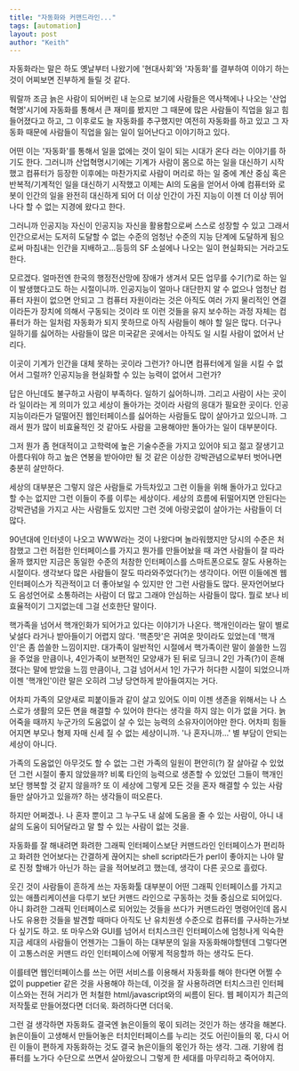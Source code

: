 ```yaml
---
title: "자동화와 커맨드라인..."
tags: [automation]
layout: post
author: "Keith"
---
```


자동화라는 말은 하도 옛날부터 나왔기에 '현대사회'와 '자동화'를 결부하여 이야기 하는 것이 어찌보면 진부하게 들릴 것 같다.

뭐랄까 조금 늙은 사람이 되어버린 내 눈으로 보기에 사람들은 역사책에나 나오는 '산업혁명'시기에 자동화를 통해서 큰 재미를 봤지만 그 때문에 많은 사람들이 직업을 잃고 힘들어졌다고 하고, 그 이후로도 늘 자동화를 추구했지만 여전히 자동화를 하고 있고 그 자동화 때문에 사람들이 직업을 잃는 일이 일어난다고 이야기하고 있다.

어떤 이는 '자동화'를 통해서 일을 없에는 것이 일이 되는 시대가 온다 라는 이야기를 하기도 한다. 그러니까 산업혁명시기에는 기계가 사람이 몸으로 하는 일을 대신하기 시작했고 컴퓨터가 등장한 이후에는 마찬가지로 사람이 머리로 하는 일 중에 계산 중심 혹은 반복적/기계적인 일을 대신하기 시작했고 이제는 AI의 도움을 얻어서 아예 컴퓨터와 로봇이 인간의 일을 완전히 대신하게 되어 더 이상 인간이 가진 지능이 이젠 더 이상 뛰어나다 할 수 없는 지경에 왔다고 한다.

그러니까 인공지능 자신이 인공지능 자신을 활용함으로써 스스로 성장할 수 있고 그래서 인간으로서는 도저히 도달할 수 없는 수준의 엄청난 수준의 지능 단계에 도달하게 됨으로써 마침내는 인간을 지배하고...등등의 SF 소설에나 나오는 일이 현실화되는 거라고도 한다.

모르겠다. 얼마전엔 한국의 행정전산망에 장애가 생겨서 모든 업무를 수기(?)로 하는 일이 발생했다고도 하는 시절이니까. 인공지능이 얼마나 대단한지 알 수 없으나 엄청난 컴퓨터 자원이 없으면 안되고 그 컴퓨터 자원이라는 것은 아직도 여러 가지 물리적인 연결이라든가 장치에 의해서 구동되는 것이라 또 이런 것들을 유지 보수하는 과정 자체는 컴퓨터가 하는 일처럼 자동화가 되지 못하므로 아직 사람들이 해야 할 일은 많다. 더구나 일하기를 싫어하는 사람들이 많은 미국같은 곳에서는 아직도 일 시킬 사람이 없어서 난리다. 

이곳이 기계가 인간을 대체 못하는 곳이라 그런가? 아니면 컴퓨터에게 일을 시킬 수 없어서 그럴까? 인공지능을 현실화할 수 있는 능력이 없어서 그런가?

답은 아닌데도 불구하고 사람이 부족하다. 일하기 싫어하니까. 그리고 사람이 사는 곳이라 일이라는 게 의미가 있고 세상이 돌아가는 것이라 사람의 응대가 필요한 곳이다. 인공지능이라든가 덜떨어진 웹인터페이스를 싫어하는 사람들도 많이 살아가고 있으니까. 그래서 뭔가 많이 비효율적인 것 같아도 사람을 고용해야만 돌아가는 일이 대부분이다. 

그저 뭔가 좀 현대적이고 고학력에 높은 기술수준을 가지고 있어야 되고 젊고 잘생기고 아름다워야 하고 높은 연봉을 받아야만 될 것 같은 이상한 강박관념으로부터 벗어나면 충분히 살만하다. 

세상의 대부분은 그렇지 않은 사람들로 가득차있고 그런 이들을 위해 돌아가고 있다고 할 수는 없지만 그런 이들이 주를 이루는 세상이다. 세상의 흐름에 뒤떨어지면 안된다는 강박관념을 가지고 사는 사람들도 있지만 그런 것에 아랑곳없이 살아가는 사람들이 더 많다. 

90년대에 인터넷이 나오고 WWW라는 것이 나왔다며 놀라워했지만 당시의 수준은 처참했고 그런 허접한 인터페이스를 가지고 뭔가를 만들어놨을 때 과연 사람들이 잘 따라올까 했지만 지금은 동일한 수준의 처참한 인터페이스를 스마트폰으로도 잘도 사용하는 시절이다. 생각보다 많은 사람들이 잘도 따라와주었다(?)는 생각이다. 어떤 이들에겐 웹 인터페이스가 직관적이고 더 좋아보일 수 있지만 안 그런 사람들도 많다. 문자언어보다도 음성언어로 소통하려는 사람이 더 많고 그래야 안심하는 사람들이 많다. 뭘로 보나 비효율적이기 그지없는데 그걸 선호한단 말이다. 

핵가족을 넘어서 핵개인화가 되어가고 있다는 이야기가 나온다. 핵개인이라는 말이 별로 낯설다 라거나 받아들이기 어렵지 않다. '핵존맛'은 귀여운 맛이라도 있었는데 '핵개인'은 좀 씁쓸한 느낌이지만. 대가족이 일반적인 시절에서 핵가족이란 말이 쓸쓸한 느낌을 주었을 만큼이나, 4인가족이 보편적인 모양새가 된 뒤로 딩크니 2인 가족(?)이 흔해졌다는 말에 받았을 느낌 만큼이나, 그걸 넘어서서 1인 가구가 허다한 시절이 되었으니까 이젠 '핵개인'이란 말은 오히려 그냥 당연하게 받아들여지는 거다.

어차피 가족의 모양새로 피붙이들과 같이 살고 있어도 이미 이젠 생존을 위해서는 나 스스로가 생활의 모든 면을 해결할 수 있어야 한다는 생각을 하지 않는 이가 없을 거다. 늙어죽을 때까지 누군가의 도움없이 살 수 있는 능력의 소유자이어야만 한다. 어차피 힘들어지면 부모나 형제 자매 신세 질 수 없는 세상이니까. '나 혼자니까...' 별 부담이 안되는 세상이 아니다. 

가족의 도움없인 아무것도 할 수 없는 그런 가족의 일원이 편안히(?) 잘 살아갈 수 있었던 그런 시절이 좋지 않았을까? 비록 타인의 능력으로 생존할 수 있었던 그들이 핵개인 보단 행복할 것 같지 않을까? 또 이 세상에 그렇게 모든 것을 혼자 해결할 수 있는 사람들만 살아가고 있을까? 하는 생각들이 떠오른다.

하지만 어쩌겠나. 나 혼자 뿐이고 그 누구도 내 삶에 도움을 줄 수 있는 사람이, 아니 내 삶의 도움이 되어달라고 말 할 수 있는 사람이 없는 것을. 

자동화를 잘 해내려면 화려한 그래픽 인터페이스보단 커맨드라인 인터페이스가 편리하고 화려한 언어보다는 간결하게 끊어지는 shell script라든가 perl이 좋아지는 나야 말로 진정 할배가 아닌가 하는 글을 적어보려고 했는데, 생각이 다른 곳으로 흘렀다. 

웃긴 것이 사람들이 흔하게 쓰는 자동화툴 대부분이 어떤 그래픽 인터페이스를 가지고 있는 애플리케이션을 다루기 보단 커맨드 라인으로 구동하는 것들 중심으로 되어있다. 아니 화려한 그래픽 인터페이스로 되어있는 것들을 쓰다가 커맨드라인 명령어인데 몹시나도 유용한 것들을 발견할 때마다 아직도 난 유치원생 수준으로 컴퓨터를 구사하는가보다 싶기도 하고. 또 마우스와 GUI를 넘어서 터치스크린 인터페이스에 엄청나게 익숙한 지금 세대의 사람들이 언젠가는 그들이 하는 대부분의 일을 자동화해야할텐데 그렇다면 이 고통스러운 커맨드 라인 인터페이스에 어떻게 적응할까 하는 생각도 든다. 

이를테면 웹인터페이스를 쓰는 어떤 서비스를 이용해서 자동화를 해야 한다면 어쩔 수 없이 puppetier 같은 것을 사용해야 하는데, 이것을 잘 사용하려면 터치스크린 인터페이스와는 전혀 거리가 먼 처철한 html/javascript와의 씨름이 된다. 웹 페이지가 최근의 저작툴로 만들어졌다면 더더욱. 화려하다면 더더욱. 

그런 걸 생각하면 자동화도 결국엔 늙은이들의 몫이 되려는 것인가 하는 생각을 해본다. 늙은이들이 고생해서 만들어놓은 터치인터페이스를 누리는 것도 어린이들의 몫, 다시 어린 이들이 편하게 자동화하는 것도 결국 늙은이들의 몫인가 하는 생각. 그래. 기왕에 컴퓨터를 노가다 수단으로 쓰면서 살아왔으니 그렇게 한 세대를 마무리하고 죽어야지.